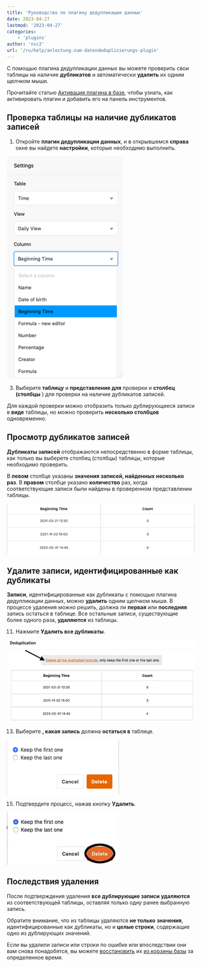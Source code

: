 ```yaml
---
title: 'Руководство по плагину дедупликации данных'
date: 2023-04-27
lastmod: '2023-04-27'
categories:
    - 'plugins'
author: 'nsc2'
url: '/ru/help/anleitung-zum-datendeduplizierungs-plugin'
---
```


С помощью плагина дедупликации данных вы можете проверить свои таблицы на наличие **дубликатов** и автоматически **удалить** их одним щелчком мыши.

Прочитайте статью [Активация плагина в базе](https://seatable.io/ru/docs/arbeiten-mit-plugins/aktivieren-eines-plugins-in-einer-base/), чтобы узнать, как активировать плагин и добавить его на панель инструментов.

## Проверка таблицы на наличие дубликатов записей

1. Откройте **плагин дедупликации данных**, и в открывшемся **справа** окне вы найдете **настройки**, которые необходимо выполнить.

![Выбор таблицы, вида таблицы и столбцов таблицы для проверки на наличие дубликатов записей ](images/select-data-to-get-checked-on-double-entries.png)

3. Выберите **таблицу** и **представление для** проверки и **столбец (столбцы** ) для проверки на наличие дубликатов записей.

Для каждой проверки можно отобразить только дублирующиеся записи в **виде** таблицы, но можно проверить **несколько столбцов** одновременно.

## Просмотр дубликатов записей

**Дубликаты записей** отображаются непосредственно в форме таблицы, как только вы выберете столбец (столбцы) таблицы, которые необходимо проверить.

В **левом** столбце указаны **значения записей, найденных несколько раз**. В **правом** столбце указано **количество** раз, когда соответствующие записи были найдены в проверенном представлении таблицы.

![Дубликаты записей, выявленные в определенном столбце таблицы с помощью плагина дедупликации данных](images/detected-double-entries-in-table.png)

## Удалите записи, идентифицированные как дубликаты

**Записи**, идентифицированные как дубликаты с помощью плагина дедупликации данных, можно **удалить** одним щелчком мыши. В процессе удаления можно решить, должна ли **первая** _или_ **последняя** запись остаться в таблице. Все остальные записи, существующие более одного раза, **удаляются** из таблицы.

11. Нажмите **Удалить все дубликаты**.

![Удаление записей, идентифицированных как дубликаты](images/delete-all-the-double-entries.jpg)

13. Выберите **, какая запись** должна **остаться в** таблице.

![Выбор записи, которая должна остаться в выбранной таблице](images/decide-which-entry-to-keep.png)

15. Подтвердите процесс, нажав кнопку **Удалить**.

![Подтверждение удаления дублирующих записей](images/confirm-delete-double-entries.jpg)

## Последствия удаления

После подтверждения удаления **все дублирующие записи** **удаляются** из соответствующей таблицы, оставляя только одну ранее выбранную запись.

Обратите внимание, что из таблицы удаляются **не только** **значения**, идентифицированные как дубликаты, но и **целые строки**, содержащие одно из дублирующих значений.

Если вы удалили записи или строки по ошибке или впоследствии они вам снова понадобятся, вы можете [восстановить](https://seatable.io/ru/docs/historie-und-versionen/tabellen-und-zeilen-aus-dem-papierkorb-zurueckholen/) их [из корзины базы](https://seatable.io/ru/docs/historie-und-versionen/tabellen-und-zeilen-aus-dem-papierkorb-zurueckholen/) за определенное время.

